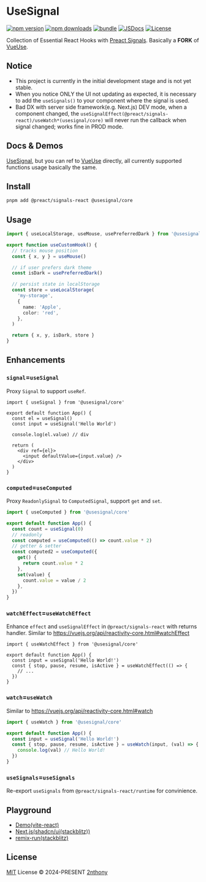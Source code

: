 # UseSignal

[![npm version][npm-version-src]][npm-version-href]
[![npm downloads][npm-downloads-src]][npm-downloads-href]
[![bundle][bundle-src]][bundle-href]
[![JSDocs][jsdocs-src]][jsdocs-href]
[![License][license-src]][license-href]

Collection of Essential React Hooks with [Preact Signals](https://github.com/preactjs/signals/tree/main/packages/react). Basically a **FORK** of [VueUse](https://vueuse.org/).

## Notice

- This project is currently in the initial development stage and is not yet stable.
- When you notice ONLY the UI not updating as expected, it is necessary to add the `useSignals()` to your component where the signal is used.
- Bad DX with server side framework(e.g. Next.js) DEV mode, when a component changed, the `useSignalEffect(@preact/signals-react)/useWatch*(usesignal/core)` will never run the callback when signal changed; works fine in PROD mode.

## Docs & Demos

[UseSignal](https://usesignal.vercel.app/), but you can ref to [VueUse](https://vueuse.org/functions.html) directly, all currently supported functions usage basically the same.

## Install

```sh
pnpm add @preact/signals-react @usesignal/core
```

## Usage

```ts
import { useLocalStorage, useMouse, usePreferredDark } from '@usesignal/core'

export function useCustomHook() {
  // tracks mouse position
  const { x, y } = useMouse()

  // if user prefers dark theme
  const isDark = usePreferredDark()

  // persist state in localStorage
  const store = useLocalStorage(
    'my-storage',
    {
      name: 'Apple',
      color: 'red',
    },
  )

  return { x, y, isDark, store }
}
```

## Enhancements

### `signal`=`useSignal`

Proxy `Signal` to support `useRef`.

```tsx
import { useSignal } from '@usesignal/core'

export default function App() {
  const el = useSignal()
  const input = useSignal('Hello World')

  console.log(el.value) // div

  return (
    <div ref={el}>
      <input defaultValue={input.value} />
    </div>
  )
}
```

### `computed`=`useComputed`

Proxy `ReadonlySignal` to `ComputedSignal`, support `get` and `set`.

```ts
import { useComputed } from '@usesignal/core'

export default function App() {
  const count = useSignal(0)
  // readonly
  const computed = useComputed(() => count.value * 2)
  // getter & setter
  const computed2 = useComputed({
    get() {
      return count.value * 2
    },
    set(value) {
      count.value = value / 2
    },
  })
}
```

### `watchEffect`=`useWatchEffect`

Enhance `effect` and `useSignalEffect` in `@preact/signals-react` with returns handler. Similar to https://vuejs.org/api/reactivity-core.html#watchEffect

```tsx
import { useWatchEffect } from '@usesignal/core'

export default function App() {
  const input = useSignal('Hello World!')
  const { stop, pause, resume, isActive } = useWatchEffect(() => {
    // ...
  })
}
```

### `watch`=`useWatch`

Similar to https://vuejs.org/api/reactivity-core.html#watch

```ts
import { useWatch } from '@usesignal/core'

export default function App() {
  const input = useSignal('Hello World!')
  const { stop, pause, resume, isActive } = useWatch(input, (val) => {
    console.log(val) // Hello World!
  })
}
```

### `useSignals`=`useSignals`

Re-export `useSignals` from `@preact/signals-react/runtime` for convinience.

## Playground

- [Demo(vite-react)](https://usesignal.vercel.app/)
- [Next.js(shadcn/ui(stackblitz))](https://stackblitz.com/edit/stackblitz-starters-xvtr12?description=The%20React%20framework%20for%20production&file=app/page.tsx&title=Next.js%20Starter)
- [remix-run(stackblitz)](https://stackblitz.com/edit/remix-run-remix-6gxayd?file=app/routes/_index.tsx)

## License

[MIT](./LICENSE) License © 2024-PRESENT [2nthony](https://github.com/2nthony)

<!-- Badges -->

[npm-version-src]: https://img.shields.io/npm/v/@usesignal/core?style=flat&colorA=080f12&colorB=1fa669
[npm-version-href]: https://npmjs.com/package/@usesignal/core
[npm-downloads-src]: https://img.shields.io/npm/dm/@usesignal/core?style=flat&colorA=080f12&colorB=1fa669
[npm-downloads-href]: https://npmjs.com/package/@usesignal/core
[bundle-src]: https://img.shields.io/bundlephobia/minzip/@usesignal/core?style=flat&colorA=080f12&colorB=1fa669&label=minzip
[bundle-href]: https://bundlephobia.com/result?p=@usesignal/core
[license-src]: https://img.shields.io/github/license/2nthony/usesignal.svg?style=flat&colorA=080f12&colorB=1fa669
[license-href]: https://github.com/2nthony/usesignal/blob/main/LICENSE
[jsdocs-src]: https://img.shields.io/badge/jsdocs-reference-080f12?style=flat&colorA=080f12&colorB=1fa669
[jsdocs-href]: https://www.jsdocs.io/package/@usesignal/core
